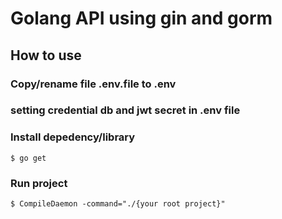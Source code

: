 # Golang API using gin and gorm

## How to use

### Copy/rename file .env.file to .env
### setting credential db and jwt secret in .env file
### Install depedency/library
```
$ go get
```

### Run project
```
$ CompileDaemon -command="./{your root project}"
```